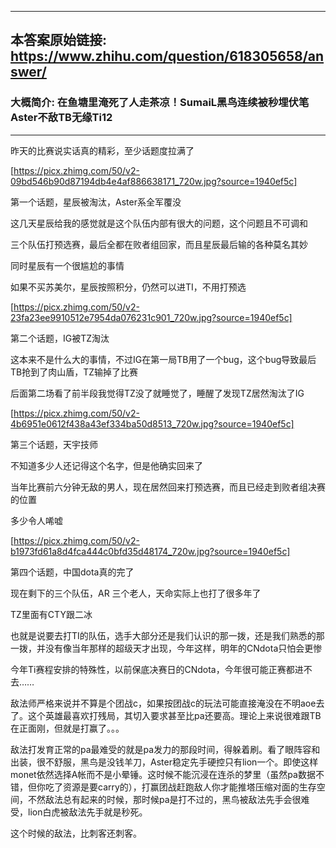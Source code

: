 ----------------------------------------
## 本答案原始链接: https://www.zhihu.com/question/618305658/answer/
### 大概简介: 在鱼塘里淹死了人走茶凉！SumaiL黑鸟连续被秒埋伏笔 Aster不敌TB无缘Ti12
----------------------------------------
昨天的比赛说实话真的精彩，至少话题度拉满了

[https://picx.zhimg.com/50/v2-09bd546b90d87194db4e4af886638171_720w.jpg?source=1940ef5c]

第一个话题，星辰被淘汰，Aster系全军覆没

这几天星辰给我的感觉就是这个队伍内部有很大的问题，这个问题且不可调和

三个队伍打预选赛，最后全都在败者组回家，而且星辰最后输的各种莫名其妙

同时星辰有一个很尴尬的事情

如果不买苏美尔，星辰按照积分，仍然可以进TI，不用打预选

[https://picx.zhimg.com/50/v2-23fa23ee9910512e7954da076231c901_720w.jpg?source=1940ef5c]

第二个话题，IG被TZ淘汰

这本来不是什么大的事情，不过IG在第一局TB用了一个bug，这个bug导致最后TB抢到了肉山盾，TZ输掉了比赛

后面第二场看了前半段我觉得TZ没了就睡觉了，睡醒了发现TZ居然淘汰了IG

[https://picx.zhimg.com/50/v2-4b6951e0612f438a43ef334ba50d8513_720w.jpg?source=1940ef5c]

第三个话题，天宇技师

不知道多少人还记得这个名字，但是他确实回来了

当年比赛前六分钟无敌的男人，现在居然回来打预选赛，而且已经走到败者组决赛的位置

多少令人唏嘘

[https://picx.zhimg.com/50/v2-b1973fd61a8d4fca444c0bfd35d48174_720w.jpg?source=1940ef5c]

第四个话题，中国dota真的完了

现在剩下的三个队伍，AR 三个老人，天命实际上也打了很多年了

TZ里面有CTY跟二冰

也就是说要去打TI的队伍，选手大部分还是我们认识的那一拨，还是我们熟悉的那一拨，并没有像当年那样的超级天才出现，今年这样，明年的CNdota只怕会更惨

今年Ti赛程安排的特殊性，以前保底决赛日的CNdota，今年很可能正赛都进不去……

敌法师严格来说并不算是个团战c，如果按团战c的玩法可能直接淹没在不明aoe去了。这个英雄最喜欢打残局，其切入要求甚至比pa还要高。理论上来说很难跟TB在正面刚，但就是打赢了。。。

敌法打发育正常的pa最难受的就是pa发力的那段时间，得躲着刷。看了眼阵容和出装，很不舒服，黑鸟是没钱羊刀，Aster稳定先手硬控只有lion一个。即使这样monet依然选择A帐而不是小晕锤。这时候不能沉浸在连杀的梦里（虽然pa数据不错，但你吃了资源是要carry的），打赢团战赶跑敌人你才能推塔压缩对面的生存空间，不然敌法总有起来的时候，那时候pa是打不过的，黑鸟被敌法先手会很难受，lion白虎被敌法先手就是秒死。

这个时候的敌法，比刺客还刺客。